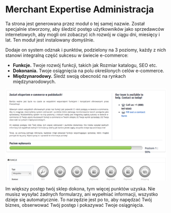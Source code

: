 # Merchant Expertise Administracja

Ta strona jest generowana przez moduł o tej samej nazwie. Został specjalnie stworzony, aby śledzić postęp użytkowników jako sprzedawców internetowych, aby mogli oni zobaczyć ich rozwój w ciągu dni, miesięcy i lat. Ten moduł jest instalowany domyślnie.

Dodaje on system odznak i punktów, podzielony na 3 poziomy, każdy z nich stanowi integralną część sukcesu w świecie e-commerce:

* **Funkcje.** Twoje rozwój funkcji, takich jak Rozmiar katalogu, SEO etc.
* **Dokonania.** Twoje osiągnięcia na polu określonych celów e-commerce.
* **Międzynarodowy.** Śledź swoją obecność na rynkach międzynarodowych.

![](../../../.gitbook/assets/30245471.png)

Im większy postęp twój sklep dokona, tym więcej punktów uzyska. Nie musisz wysyłać żadnych formularzy, ani wypełniać informacji, wszystko dzieje się automatycznie. To narzędzie jest po to, aby napędzać Twój biznes, obserwować Twój postęp i pokazywać Twoje osiągnięcia.

